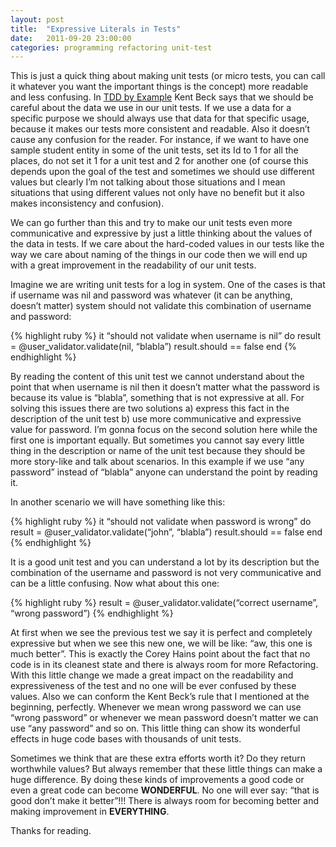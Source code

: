 ```yaml
---
layout: post
title:  "Expressive Literals in Tests"
date:   2011-09-20 23:00:00
categories: programming refactoring unit-test
---
```


This is just a quick thing about making unit tests (or micro tests, you can call it whatever you want the important things is the concept) more readable and less confusing. In [TDD by Example](http://www.amazon.com/Test-Driven-Development-Kent-Beck/dp/0321146530/ref=sr_1_1?s=books&amp;ie=UTF8&amp;qid=1316553752&amp;sr=1-1) Kent Beck says that we should be careful about the data we use in our unit tests. If we use a data for a specific purpose we should always use that data for that specific usage, because it makes our tests more consistent and readable. Also it doesn’t cause any confusion for the reader. For instance, if we want to have one sample student entity in some of the unit tests, set its Id to 1 for all the places, do not set it 1 for a unit test and 2 for another one (of course this depends upon the goal of the test and sometimes we should use different values but clearly I’m not talking about those situations and I mean situations that using different values not only have no benefit but it also makes inconsistency and confusion).

We can go further than this and try to make our unit tests even more communicative and expressive by just a little thinking about the values of the data in tests. If we care about the hard-coded values in our tests like the way we care about naming of the things in our code then we will end up with a great improvement in the readability of our unit tests.

Imagine we are writing unit tests for a log in system. One of the cases is that if username was nil and password was whatever (it can be anything, doesn’t matter) system should not validate this combination of username and password:

{% highlight ruby %}
it “should not validate when username is nil” do
    result  = @user_validator.validate(nil, “blabla”)
    result.should == false
end
{% endhighlight %}

By reading the content of this unit test we cannot understand about the point that when username is nil then it doesn’t matter what the password is because its value is “blabla”, something that is not expressive at all. For solving this issues there are two solutions a) express this fact in the description of the unit test b) use more communicative and expressive value for password. I’m gonna focus on the second solution here while the first one is important equally. But sometimes you cannot say every little thing in the description or name of the unit test because they should be more story-like and talk about scenarios. In this example if we use “any password” instead of “blabla” anyone can understand the point by reading it.

In another scenario we will have something like this:

{% highlight ruby %}
it “should not validate when password is wrong” do
    result = @user_validator.validate(“john”, “blabla”)
    result.should == false
end
{% endhighlight %}

It is a good unit test and you can understand a lot by its description but the combination of the username and password is not very communicative and can be a little confusing. Now what about this one:

{% highlight ruby %}
result = @user_validator.validate(“correct username”,  “wrong password”)
{% endhighlight %}

At first when we see the previous test we say it is perfect and completely expressive but when we see this new one, we will be like: “aw, this one is much better”. This is exactly the Corey Hains point about the fact that no code is in its cleanest state and there is always room for more Refactoring. With this little change we made a great impact on the readability and expressiveness of the test and no one will be ever confused by these values. Also we can conform the Kent Beck’s rule that I mentioned at the beginning, perfectly. Whenever we mean wrong password we can use “wrong password” or whenever we mean password doesn’t matter we can use “any password” and so on. This little thing can show its wonderful effects in huge code bases with thousands of unit tests.

Sometimes we think that are these extra efforts worth it? Do they return worthwhile values? But always remember that these little things can make a huge difference. By doing these kinds of improvements a good code or even a great code can become **WONDERFUL**. No one will ever say: “that is good don’t make it better”!!! There is always room for becoming better and making improvement in **EVERYTHING**.

Thanks for reading.
